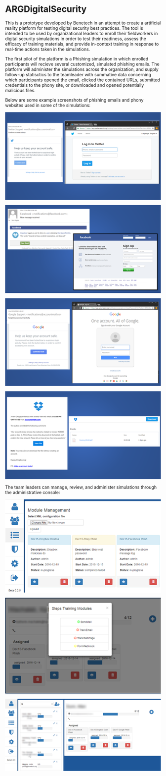 # ARGDigitalSecurity

This is a prototype developed by Benetech in an attempt to create a artificial reality platform for testing digital security best practices. The tool is intended to be used by organizational leaders to enroll their fieldworkers in digital security simulations in order to test their readiness, assess the efficacy of training materials, and provide in-context training in response to real-time actions taken in the simulations.


The first pilot of the platform is a Phishing simulation in which enrolled participants will recieve several customized, simulated phishing emails. The platform will administer the simulations across the organization, and supply follow-up statisctics to the teamleader with summative data concerning which participants opened the email, clicked the contained URLs, submitted credentials to the phony site, or downloaded and opened potentially malicious files.


Below are some example screenshots of phishing emails and phony websites used in some of the simulations:

![twitter phishing screenshots](https://raw.githubusercontent.com/benetech/ARGDigitalSecurity/master/twitter.png)

![facebook phishing screenshots](https://raw.githubusercontent.com/benetech/ARGDigitalSecurity/master/facebook.png)

![google phishing screenshots](https://raw.githubusercontent.com/benetech/ARGDigitalSecurity/master/google.png)

![dropbox phishing screenshots](https://raw.githubusercontent.com/benetech/ARGDigitalSecurity/master/dropbox.png)


The team leaders can manage, review, and administer simulations through the administrative console:

![module upload screenshots](https://raw.githubusercontent.com/benetech/ARGDigitalSecurity/master/modules.png)

![module status screenshots](https://raw.githubusercontent.com/benetech/ARGDigitalSecurity/master/modulesstatus.png)

![user summary screenshots](https://raw.githubusercontent.com/benetech/ARGDigitalSecurity/master/summary.png)
